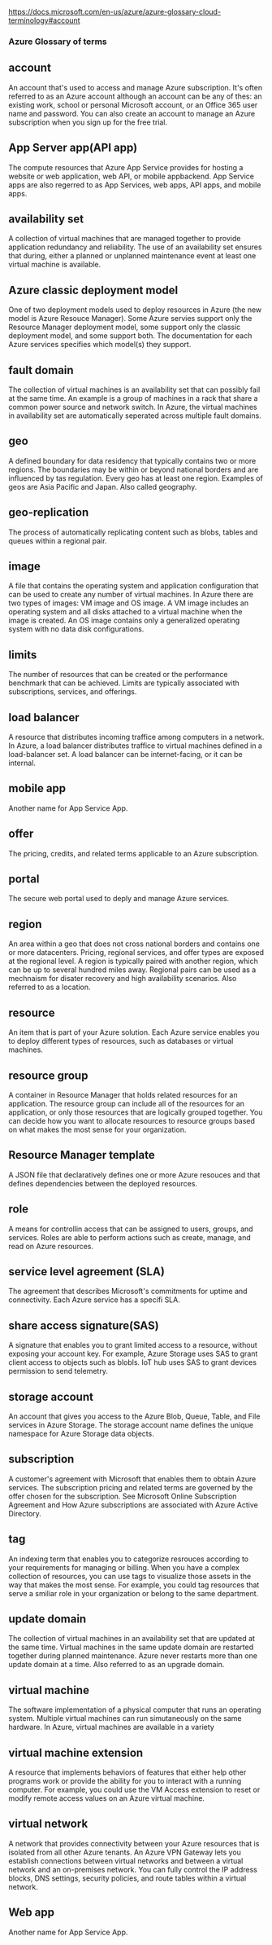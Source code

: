 https://docs.microsoft.com/en-us/azure/azure-glossary-cloud-terminology#account

### Azure Glossary of terms

## account
An account that's used to access and manage Azure subscription. It's often referred to as an Azure account although an account can be any of thes: an existing work, school or personal Microsoft account, or an Office 365 user name and password. You can also create an account to manage an Azure subscription when you sign up for the free trial.

## App Server app(API app)
The compute resources that Azure App Service provides for hosting a website or web application, web API, or mobile appbackend. App Service apps are also regerred to as App Services, web apps, API apps, and mobile apps.

## availability set
A collection of virtual machines that are managed together to provide application redundancy and reliability. The use of an availability set ensures that during, either a planned or unplanned maintenance event at least one virtual machine is available. 

## Azure classic deployment model
One of two deployment models used to deploy resources in Azure (the new model is Azure Resouce Manager). Some Azure servies support only the Resource Manager deployment model, some support only the classic deployment model, and some support both. The documentation for each Azure services specifies which model(s) they support.

## fault domain 
The collection of virtual machines is an availability set that can possibly fail at the same time. An example is a group of machines in a rack that share a common power source and network switch. In Azure, the virtual machines in availability set are automatically seperated across multiple fault domains.

## geo 
A defined boundary for data residency that typically contains two or more regions. The boundaries may be within or beyond national borders and are influenced by tas regulation. Every geo has at least one region. Examples of geos are Asia Pacific and Japan. Also called geography.

## geo-replication
The process of automatically replicating content such as blobs, tables and queues within a regional pair.

## image
A file that contains the operating system and application configuration that can be used to create any number of virtual machines. In Azure there are two types of images: VM image and OS image. A VM image includes an operating system and all disks attached to a virtual machine when the image is created. An OS image contains only a generalized operating system with no data disk configurations.

## limits
The number of resources that can be created or the performance benchmark that can be achieved. Limits are typically associated with subscriptions, services, and offerings.

## load balancer
A resource that distributes incoming traffice among computers in a network. In Azure, a load balancer distributes traffice to virtual machines defined in a load-balancer set. A load balancer can be internet-facing, or it can be internal.

## mobile app
Another name for App Service App.

## offer
The pricing, credits, and related terms applicable to an Azure subscription.

## portal
The secure web portal used to deply and manage Azure services.

## region
An area within a geo that does not cross national borders and contains one or more datacenters. Pricing, regional services, and offer types are exposed at the regional level. A region is typically paired with another region, which can be up to several hundred miles away. Regional pairs can be used as a mechnaism for disater recovery and high availability scenarios. Also referred to as a location. 

## resource
An item that is part of your Azure solution. Each Azure service enables you to deploy different types of resources, such as databases or virtual machines.

## resource group
A container in Resource Manager that holds related resources for an application. The resource group can include all of the resources for an application, or only those resources that are logically grouped together. You can decide how you want to allocate resources to resource groups based on what makes the most sense for your organization.

## Resource Manager template
A JSON file that declaratively defines one or more Azure resouces and that defines dependencies between the deployed resources. 

## role 
A means for controllin access that can be assigned to users, groups, and services. Roles are able to perform actions such as create, manage, and read on Azure resources.

## service level agreement (SLA)
The agreement that describes Microsoft's commitments for uptime and connectivity. Each Azure service has a specifi SLA.

## share access signature(SAS)
A signature that enables you to grant limited access to a resource, without exposing your account key. For example, Azure Storage uses SAS to grant client access to objects such as blobls. IoT hub uses SAS to grant devices permission to send telemetry.

## storage account
An account that gives you access to the Azure Blob, Queue, Table, and File services in Azure Storage. The storage account name defines the unique namespace for Azure Storage data objects.

## subscription
A customer's agreement with Microsoft that enables them to obtain Azure services. The subscription pricing and related terms are governed by the offer chosen for the subscription. See Microsoft Online Subscription Agreement and How Azure subscriptions are associated with Azure Active Directory.

## tag
An indexing term that enables you to categorize resrouces according to your requirements for managing or billing. When you have a complex collection of resources, you can use tags to visualize those assets in the way that makes the most sense. For example, you could tag resources that serve a smiliar role in your organization or belong to the same department. 

## update domain
The collection of virtual machines in an availability set that are updated at the same time. Virtual machines in the same update domain are restarted together during planned maintenance. Azure never restarts more than one update domain at a time. Also referred to as an upgrade domain.

## virtual machine 
The software implementation of a physical computer that runs an operating system. Multiple virtual machines can run simutaneously on the same hardware. In Azure, virtual machines are available in a variety 

## virtual machine extension
A resource that implements behaviors of features that either help other programs work or provide the ability for you to interact with a running computer. For example, you could use the VM Access extension to reset or modify remote access values on an Azure virtual machine.

## virtual network
A network that provides connectivity between your Azure resources that is isolated from all other Azure tenants. An Azure VPN Gateway lets you establish connections between virtual networks and between a virtual network and an on-premises network. You can fully control the IP address blocks, DNS settings, security policies, and route tables within a virtual network. 

## Web app
Another name for App Service App.
